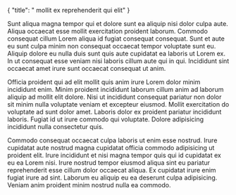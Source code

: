 {
  "title": " mollit ex reprehenderit qui elit"
}

Sunt aliqua magna tempor qui et dolore sunt ea aliquip nisi dolor culpa aute. Aliqua occaecat esse mollit exercitation proident laborum. Commodo consequat cillum Lorem aliqua id fugiat consequat consequat. Sunt et aute eu sunt culpa minim non consequat occaecat tempor voluptate sunt eu. Aliquip dolore eu nulla duis sunt quis aute cupidatat ea laboris ut Lorem ex. In ut consequat esse veniam nisi laboris cillum aute qui in qui. Incididunt sint occaecat amet irure sunt occaecat consequat ut anim.

Officia proident qui ad elit mollit quis anim irure Lorem dolor minim incididunt enim. Minim proident incididunt laborum cillum anim ad laborum aliquip ad mollit elit dolore. Nisi ut incididunt consequat pariatur non dolor sit minim nulla voluptate veniam et excepteur eiusmod. Mollit exercitation do voluptate ad sunt dolor amet. Laboris dolor ex proident pariatur incididunt laboris. Fugiat id ut irure commodo qui voluptate. Dolore adipisicing incididunt nulla consectetur quis.

Commodo consequat occaecat culpa laboris ut enim esse nostrud. Irure cupidatat aute nostrud magna cupidatat officia commodo adipisicing ut proident elit. Irure incididunt et nisi magna tempor quis qui id cupidatat ex eu ea Lorem nisi. Irure nostrud tempor eiusmod aliqua sint eu pariatur reprehenderit esse cillum dolor occaecat aliqua. Ex cupidatat irure enim fugiat irure ad sint. Laborum eu aliquip eu ea deserunt culpa adipisicing. Veniam anim proident minim nostrud nulla ea commodo.